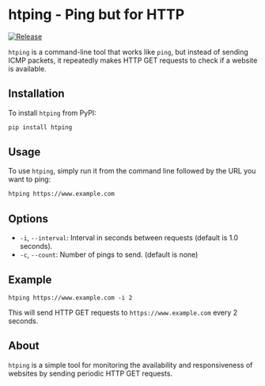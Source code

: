 # htping - Ping but for HTTP

[![Release](https://github.com/lukas-holzner/htping/actions/workflows/release.yml/badge.svg)](https://github.com/lukas-holzner/htping/actions/workflows/release.yml)

`htping` is a command-line tool that works like `ping`, but instead of sending ICMP packets, it repeatedly makes HTTP GET requests to check if a website is available.

## Installation

To install `htping` from PyPI:

``` bash
pip install htping
```


## Usage

To use `htping`, simply run it from the command line followed by the URL you want to ping:

``` bash
htping https://www.example.com
```

## Options

- `-i`, `--interval`: Interval in seconds between requests (default is 1.0 seconds).
- `-c`, `--count`: Number of pings to send. (default is none)

## Example

```
htping https://www.example.com -i 2
```

This will send HTTP GET requests to `https://www.example.com` every 2 seconds.

## About

`htping` is a simple tool for monitoring the availability and responsiveness of websites by sending periodic HTTP GET requests.

